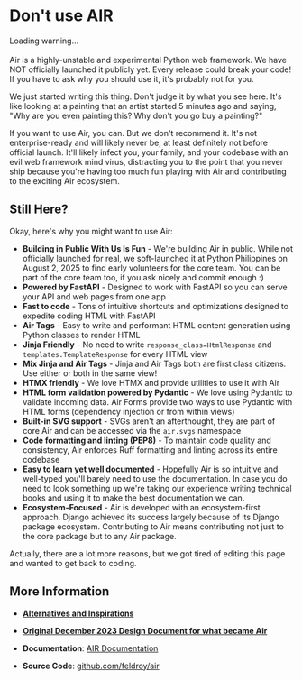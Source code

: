 # Don't use AIR

<div id="rotating-warning" >
  <span id="pithy-saying">Loading warning...</span>
</div>

<script>
const pithySayings = [
"unless you like living on the edge",
"unless you believe in unicorns",
"unless you like early stage projects",
"unless you want to try an early stage project",
"if you are building something where lives depend on stability",
"because there's no paid support",
"as it is just another Python web framework",
"when you could be using COBOL",
"if you have a problem with dairy-themed documentation (although we do like spicy vegan cheese dips)",
"it's better to stay under water",
"because we're running out",
"if you want a full stack framework",
"unless you like pre-pre-alpha software",
"if you prefer semantic versioning",
"because we're off to see the wizard",
"if you dislike PEP8 and type annotations",
"if you don't like HTMX",
"when you need a stable, mature project",
"if you want React to be your frontend instead of HTML",
"because the GitHub repo for Air has a wall of badges"
];

let currentIndex = 0;
const sayingElement = document.getElementById('pithy-saying');

function rotateSaying() {
  sayingElement.textContent = '... '+pithySayings[currentIndex];
  currentIndex = (currentIndex + 1) % pithySayings.length;
}

// Start immediately
rotateSaying();

// Rotate every 2 seconds
setInterval(rotateSaying, 2000);
</script>
<br>
Air is a highly-unstable and experimental Python web framework. We have NOT officially launched it publicly yet. Every release could break your code! If you have to ask why you should use it, it's probably not for you.

We just started writing this thing. Don't judge it by what you see here. It's like looking at a painting that an artist started 5 minutes ago and saying, "Why are you even painting this? Why don't you go buy a painting?"

If you want to use Air, you can. But we don't recommend it. It's not enterprise-ready and will likely never be, at least definitely not before official launch. It'll likely infect you, your family, and your codebase with an evil web framework mind virus, distracting you to the point that you never ship because you're having too much fun playing with Air and contributing to the exciting Air ecosystem.

## Still Here?

Okay, here's why you might want to use Air:

- **Building in Public With Us Is Fun** - We're building Air in public. While not officially launched for real, we soft-launched it at Python Philippines on August 2, 2025 to find early volunteers for the core team. You can be part of the core team too, if you ask nicely and commit enough :)
- **Powered by FastAPI** - Designed to work with FastAPI so you can serve your API and web pages from one app
- **Fast to code** - Tons of intuitive shortcuts and optimizations designed to expedite coding HTML with FastAPI
- **Air Tags** - Easy to write and performant HTML content generation using Python classes to render HTML
- **Jinja Friendly** - No need to write `response_class=HtmlResponse` and `templates.TemplateResponse` for every HTML view
- **Mix Jinja and Air Tags** - Jinja and Air Tags both are first class citizens. Use either or both in the same view!
- **HTMX friendly** - We love HTMX and provide utilities to use it with Air
- **HTML form validation powered by Pydantic** - We love using Pydantic to validate incoming data. Air Forms provide two ways to use Pydantic with HTML forms (dependency injection or from within views)
- **Built-in SVG support** - SVGs aren't an afterthought, they are part of core Air and can be accessed via the `air.svgs` namespace
- **Code formatting and linting (PEP8)** - To maintain code quality and consistency, Air enforces Ruff formatting and linting across its entire codebase
- **Easy to learn yet well documented** - Hopefully Air is so intuitive and well-typed you'll barely need to use the documentation. In case you do need to look something up we're taking our experience writing technical books and using it to make the best documentation we can.
- **Ecosystem-Focused** - Air is developed with an ecosystem-first approach. Django achieved its success largely because of its Django package ecosystem. Contributing to Air means contributing not just to the core package but to any Air package.

Actually, there are a lot more reasons, but we got tired of editing this page and wanted to get back to coding.

## More Information

- **[Alternatives and Inspirations](../about/alternatives)**

- **<a href="https://docs.google.com/document/d/1CaAqTYmK7gXTHxkQ-SaMndJV7vev-34cvEBe1kKESQU/edit?tab=t.0#heading=h.7lt9l234j1zc" target="_blank">Original December 2023 Design Document for what became Air</a>**

- **Documentation**: <a href="/" target="_blank">AIR Documentation</a>

- **Source Code**: <a href="https://github.com/feldroy/air" target="_blank">github.com/feldroy/air</a>
